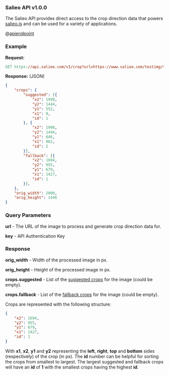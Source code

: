 ### Salieo API v1.0.0

The Salieo API provides direct access to the crop direction data that powers [salieo.js](https://github.com/salieo/salieo.js) and can be used for a variety of applications.

@[apiendpoint](GET,https://api.salieo.com/v1/crop)

### Example

**Request:**

```makefile
GET https://api.salieo.com/v1/crop?url=https://www.salieo.com/testimg/test1.jpg&key=myapikey
```

**Response:** (JSON)

```json
{
    "crops": {
        "suggested": [{
            "x2": 1998,
            "y2": 1444,
            "y1": 552,
            "x1": 0,
            "id": 1
        }, {
            "x2": 1998,
            "y2": 1444,
            "y1": 646,
            "x1": 962,
            "id": 2
        }],
        "fallback": [{
            "x2": 1694,
            "y2": 955,
            "y1": 679,
            "x1": 1427,
            "id": 1
        }],
    },
    "orig_width": 2000,
    "orig_height": 1446
}
```

### Query Parameters

**url** - The URL of the image to process and generate crop direction data for.

**key** - API Authentication Key

### Response

**orig_width** - Width of the processed image in px.

**orig_height** - Height of the processed image in px.

**crops.suggested** - List of the [suggested crops](suggestedcrops) for the image (could be empty).

**crops.fallback** - List of the [fallback crops](fallbackcrops) for the image (could be empty).

Crops are represented with the following structure:

```json
{
    "x2": 1694,
    "y2": 955,
    "y1": 679,
    "x1": 1427,
    "id": 1
}
```

With **x1**, **x2**, **y1** and **y2** representing the **left**, **right**, **top** and **bottom** sides (respectively) of the crop (in px). The **id** number can be helpful for sorting the crops from smallest to largest. The largest suggested and fallback crops will have an **id** of **1** with the smallest crops having the highest **id**.